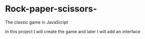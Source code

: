 # Rock-paper-scissors-
The classic game in JavaScript

In this project I will create the game and later I will add an interface
